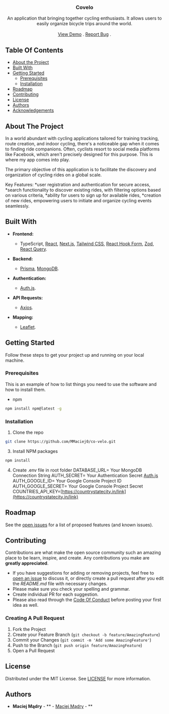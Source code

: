 <br/>
<p align="center">
  <h3 align="center">Covelo</h3>

  <p align="center">
    An application that bringing together cycling enthusiasts. It allows users to easily organize bicycle trips around the world.
    <br/>
    <br/>
    <a href="https://github.com/MMaciej0/co-velo">View Demo</a>
    .
    <a href="https://github.com/MMaciej0/co-velo/issues">Report Bug</a>
    .
  </p>
</p>



## Table Of Contents

* [About the Project](#about-the-project)
* [Built With](#built-with)
* [Getting Started](#getting-started)
  * [Prerequisites](#prerequisites)
  * [Installation](#installation)
* [Roadmap](#roadmap)
* [Contributing](#contributing)
* [License](#license)
* [Authors](#authors)
* [Acknowledgements](#acknowledgements)

## About The Project

In a world abundant with cycling applications tailored for training tracking, route creation, and indoor cycling, there's a noticeable gap when it comes to finding ride companions. Often, cyclists resort to social media platforms like Facebook, which aren't precisely designed for this purpose. This is where my app comes into play.

The primary objective of this application is to facilitate the discovery and organization of cycling rides on a global scale.

Key Features:
*user registration and authentication for secure access,
*search functionality to discover existing rides, with filtering options based on various criteria,
*ability for users to sign up for available rides,
*creation of new rides, empowering users to initiate and organize cycling events seamlessly.


## Built With

- **Frontend:**
  - TypeScript, [React](https://reactjs.org/), [Next.js](https://nextjs.org/), [Tailwind CSS](https://tailwindcss.com/), [React Hook Form](https://react-hook-form.com/), [Zod](https://github.com/colinhacks/zod), [React Query](https://react-query.tanstack.com/).

- **Backend:**
  - [Prisma](https://www.prisma.io/), [MongoDB](https://www.mongodb.com/).

- **Authentication:**
  - [Auth.js](https://authjs.dev/).

- **API Requests:**
  - [Axios](https://axios-http.com/).

- **Mapping:**
  - [Leaflet](https://leafletjs.com/).

## Getting Started

Follow these steps to get your project up and running on your local machine.

### Prerequisites

This is an example of how to list things you need to use the software and how to install them.

* npm

```sh
npm install npm@latest -g
```

### Installation

1. Clone the repo

```sh
git clone https://github.com/MMaciej0/co-velo.git
```

3. Install NPM packages

```sh
npm install
```

4. Create .env file in root folder
DATABASE_URL= Your MongoDB Connection String
AUTH_SECRET= Your Authentication Secret [Auth.js](https://authjs.dev/)
AUTH_GOOGLE_ID= Your Google Console Project ID
AUTH_GOOGLE_SECRET= Your Google Console Project Secret
COUNTRIES_API_KEY=[https://countrystatecity.in/link](https://countrystatecity.in/link)


## Roadmap

See the [open issues](https://github.com/MMaciej0/co-velo/issues) for a list of proposed features (and known issues).

## Contributing

Contributions are what make the open source community such an amazing place to be learn, inspire, and create. Any contributions you make are **greatly appreciated**.
* If you have suggestions for adding or removing projects, feel free to [open an issue](https://github.com/MMaciej0/co-velo/issues/new) to discuss it, or directly create a pull request after you edit the *README.md* file with necessary changes.
* Please make sure you check your spelling and grammar.
* Create individual PR for each suggestion.
* Please also read through the [Code Of Conduct](https://github.com/MMaciej0/co-velo/blob/main/CODE_OF_CONDUCT.md) before posting your first idea as well.

### Creating A Pull Request

1. Fork the Project
2. Create your Feature Branch (`git checkout -b feature/AmazingFeature`)
3. Commit your Changes (`git commit -m 'Add some AmazingFeature'`)
4. Push to the Branch (`git push origin feature/AmazingFeature`)
5. Open a Pull Request

## License

Distributed under the MIT License. See [LICENSE](https://github.com/MMaciej0/co-velo/blob/main/LICENSE.md) for more information.

## Authors

* **Maciej Mądry** - ** - [Maciej Mądry](https://github.com/MMaciej0) - **
